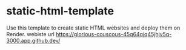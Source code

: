 # static-html-template

Use this template to create static HTML websites and deploy them on Render.
webiste url
https://glorious-couscous-45q64qjq45jhjv5q-3000.app.github.dev/
